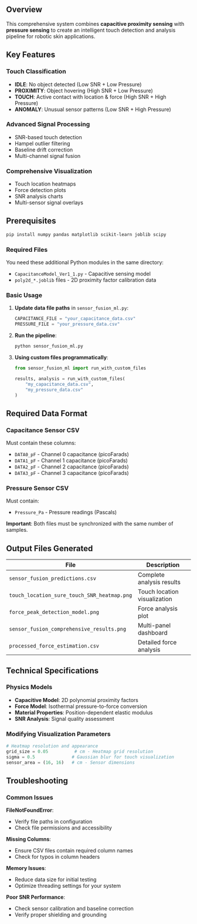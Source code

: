 ## Overview
This comprehensive system combines **capacitive proximity sensing** with **pressure sensing** to create an intelligent touch detection and analysis pipeline for robotic skin applications.


## Key Features

### Touch Classification
- **IDLE**: No object detected (Low SNR + Low Pressure)
- **PROXIMITY**: Object hovering (High SNR + Low Pressure)  
- **TOUCH**: Active contact with location & force (High SNR + High Pressure)
- **ANOMALY**: Unusual sensor patterns (Low SNR + High Pressure)

### Advanced Signal Processing
- SNR-based touch detection
- Hampel outlier filtering
- Baseline drift correction
- Multi-channel signal fusion


### Comprehensive Visualization
- Touch location heatmaps
- Force detection plots
- SNR analysis charts
- Multi-sensor signal overlays


## Prerequisites

```bash
pip install numpy pandas matplotlib scikit-learn joblib scipy
```

### Required Files

You need these additional Python modules in the same directory:
- `CapacitanceModel_Ver1_1.py` - Capacitive sensing model
- `poly2d_*.joblib` files - 2D proximity factor calibration data

### Basic Usage

1. **Update data file paths** in `sensor_fusion_ml.py`:
   ```python
   CAPACITANCE_FILE = "your_capacitance_data.csv"
   PRESSURE_FILE = "your_pressure_data.csv"
   ```

2. **Run the pipeline**:
   ```bash
   python sensor_fusion_ml.py
   ```

3. **Using custom files programmatically**:
   ```python
   from sensor_fusion_ml import run_with_custom_files
   
   results, analysis = run_with_custom_files(
       "my_capacitance_data.csv", 
       "my_pressure_data.csv"
   )
   ```

## Required Data Format

### Capacitance Sensor CSV
Must contain these columns:
- `DATA0_pF` - Channel 0 capacitance (picoFarads)
- `DATA1_pF` - Channel 1 capacitance (picoFarads)
- `DATA2_pF` - Channel 2 capacitance (picoFarads)
- `DATA3_pF` - Channel 3 capacitance (picoFarads)

### Pressure Sensor CSV  
Must contain:
- `Pressure_Pa` - Pressure readings (Pascals)

**Important**: Both files must be synchronized with the same number of samples.

## Output Files Generated

| File | Description |
|------|-------------|
| `sensor_fusion_predictions.csv` | Complete analysis results |
| `touch_location_sure_touch_SNR_heatmap.png` | Touch location visualization |
| `force_peak_detection_model.png` | Force analysis plot |
| `sensor_fusion_comprehensive_results.png` | Multi-panel dashboard |
| `processed_force_estimation.csv` | Detailed force analysis |


## Technical Specifications

### Physics Models
- **Capacitive Model**: 2D polynomial proximity factors
- **Force Model**: Isothermal pressure-to-force conversion
- **Material Properties**: Position-dependent elastic modulus
- **SNR Analysis**: Signal quality assessment


### Modifying Visualization Parameters

```python
# Heatmap resolution and appearance
grid_size = 0.05          # cm - Heatmap grid resolution
sigma = 0.5              # Gaussian blur for touch visualization
sensor_area = (16, 16)   # cm - Sensor dimensions
```

## Troubleshooting

### Common Issues

**FileNotFoundError**: 
- Verify file paths in configuration
- Check file permissions and accessibility

**Missing Columns**: 
- Ensure CSV files contain required column names
- Check for typos in column headers

**Memory Issues**: 
- Reduce data size for initial testing
- Optimize threading settings for your system

**Poor SNR Performance**:
- Check sensor calibration and baseline correction
- Verify proper shielding and grounding













